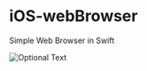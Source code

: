 # iOS-webBrowser
Simple Web Browser in Swift


![Optional Text](../master/webBrowser/webBrowser.png)
